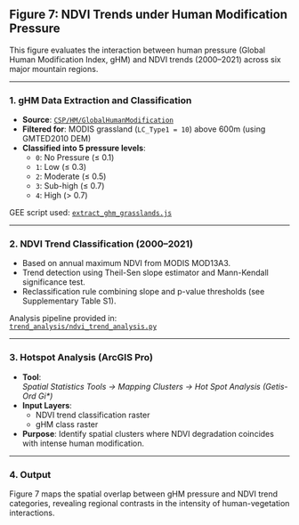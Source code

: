 ## **Figure 7: NDVI Trends under Human Modification Pressure**

This figure evaluates the interaction between human pressure (Global Human Modification Index, gHM) and NDVI trends (2000–2021) across six major mountain regions.

---

### **1. gHM Data Extraction and Classification**

- **Source**: [`CSP/HM/GlobalHumanModification`](https://developers.google.com/earth-engine/datasets/catalog/CSP_HM_GlobalHumanModification)
- **Filtered for**: MODIS grassland (`LC_Type1 = 10`) above 600m (using GMTED2010 DEM)
- **Classified into 5 pressure levels**:
  - `0`: No Pressure (≤ 0.1)  
  - `1`: Low (≤ 0.3)  
  - `2`: Moderate (≤ 0.5)  
  - `3`: Sub-high (≤ 0.7)  
  - `4`: High (> 0.7)

GEE script used: [`extract_ghm_grasslands.js`](../data_preprocessing/extract_ghm_grasslands.js)

---

### **2. NDVI Trend Classification (2000–2021)**

- Based on annual maximum NDVI from MODIS MOD13A3.
- Trend detection using Theil-Sen slope estimator and Mann-Kendall significance test.
- Reclassification rule combining slope and p-value thresholds (see Supplementary Table S1).

Analysis pipeline provided in:  
[`trend_analysis/ndvi_trend_analysis.py`](../trend_analysis/ndvi_trend_analysis.py)

---

### **3. Hotspot Analysis (ArcGIS Pro)**

- **Tool**:  
  *Spatial Statistics Tools → Mapping Clusters → Hot Spot Analysis (Getis-Ord Gi\*)*
- **Input Layers**:
  - NDVI trend classification raster  
  - gHM class raster
- **Purpose**: Identify spatial clusters where NDVI degradation coincides with intense human modification.

---

### **4. Output**

Figure 7 maps the spatial overlap between gHM pressure and NDVI trend categories, revealing regional contrasts in the intensity of human-vegetation interactions.
